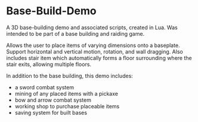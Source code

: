 # Base-Build-Demo
A 3D base-building demo and associated scripts, created in Lua. Was intended to be part of a base building and raiding game.

Allows the user to place items of varying dimensions onto a baseplate. Support horizontal and vertical motion, rotation, and wall dragging.
Also includes stair item which automatically forms a floor surrounding where the stair exits, allowing multiple floors.

In addition to the base building, this demo includes:
- a sword combat system
- mining of any placed items with a pickaxe
- bow and arrow combat system
- working shop to purchase placeable items
- saving system for built bases
